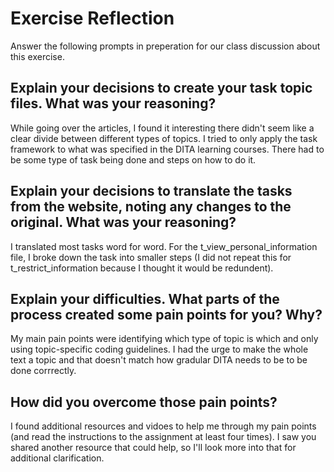 # Exercise Reflection

Answer the following prompts in preperation for our class discussion about this exercise.

## Explain your decisions to create your task topic files. What was your reasoning?

While going over the articles, I found it interesting there didn't seem like a clear divide between different types of topics. I tried to only apply the task framework to what was specified in the DITA learning courses. There had to be some type of task being done and steps on how to do it. 

## Explain your decisions to translate the tasks from the website, noting any changes to the original. What was your reasoning?

I translated most tasks word for word. For the t_view_personal_information file, I broke down the task into smaller steps (I did not repeat this for t_restrict_information because I thought it would be redundent).

## Explain your difficulties. What parts of the process created some pain points for you? Why?

My main pain points were identifying which type of topic is which and only using topic-specific coding guidelines. I had the urge to make the whole text a topic and that doesn't match how gradular DITA needs to be to be done corrrectly. 

## How did you overcome those pain points?

I found additional resources and vidoes to help me through my pain points (and read the instructions to the assignment at least four times). I saw you shared another resource that could help, so I'll look more into that for additional clarification. 

